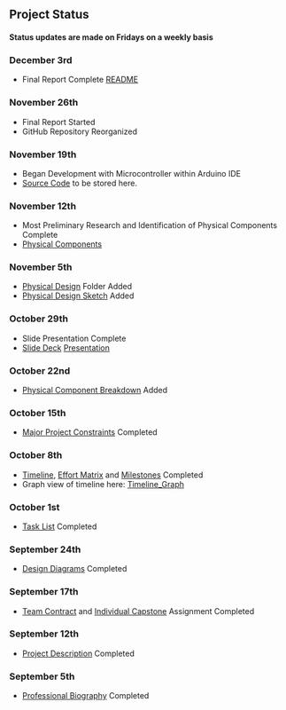 ## Project Status  
#### Status updates are made on Fridays on a weekly basis

### December 3rd
- Final Report Complete [README](https://github.com/stsoward/CS_SR_DESIGN#readme)
### November 26th
- Final Report Started <br>
- GitHub Repository Reorganized
### November 19th
- Began Development with Microcontroller within Arduino IDE <br>
- [Source Code](/src) to be stored here.
### November 12th
- Most Preliminary Research and Identification of Physical Components Complete <br>
- [Physical Components](/Physical_Design/Physical_Components.md)
### November 5th
- [Physical Design](/Physical_Design) Folder Added <br>
- [Physical Design Sketch](/Physical_Design/Design_Sketch.png) Added
### October 29th
- Slide Presentation Complete <br>
- [Slide Deck](https://mailuc-my.sharepoint.com/:p:/g/personal/sowardse_mail_uc_edu/ESL88kLFyiRMr7FFkHLNQtYBgWce9nm41Ck0X09JEaWZwg?e=yXnJ50) [Presentation](https://mailuc-my.sharepoint.com/:v:/g/personal/sowardse_mail_uc_edu/Ee-neRmtJUdDhbP5sGOfbPYBOvK74LlEmz0pQi676Uf0OQ?e=8Ix0BB)
### October 22nd
- [Physical Component Breakdown](/Physical_Design/Physical_Components.md) Added
### October 15th
- [Major Project Constraints](/Assignments/Major_Project_Constraints.md#time) Completed
### October 8th
- [Timeline](/Assignments/Milestones_Timeline_EffortMatrix/Timeline.md), [Effort Matrix](/Assignments/Milestones_Timeline_EffortMatrix/EffortMatrix.md) and [Milestones](/Assignments/Milestones_Timeline_EffortMatrix/Milestones.md) Completed <br>
- Graph view of timeline here: [Timeline_Graph](/Assignments/Milestones_Timeline_EffortMatrix/Timeline_Graph.PNG)
### October 1st
- [Task List](/Assignments/Task_List.md) Completed
### September 24th
- [Design Diagrams](/Assignments/Design_Diagrams) Completed
### September 17th
- [Team Contract](/Assignments/Team_Contract.md) and [Individual Capstone](/Assignments/HW_Essays/Individual_Capstone) Assignment Completed
### September 12th
- [Project Description](/Assignments/Project_Description.md) Completed
### September 5th
- [Professional Biography](/Assignments/Professional_Bios/Stone_Soward_Bio.md) Completed


